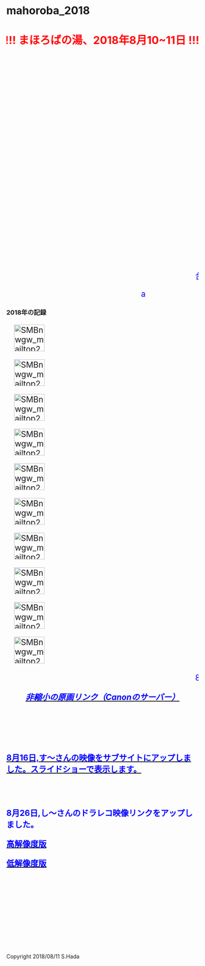 # mahoroba_2018
 <html lang="ja">
 <head>
 <meta charset="UTF-8">
 <title>まほろば_2018</title>

<style type="text/css">
 
  p {
color: #0000ff;
font-size: 1.5em;
 }

 .red {color:#ff0000;}
 .grey {color:#ffffff; background:#999999;}
 .yellow {color:#ff0000; background:#ffff00;}
 .blue {color:#0000ff;}
 .waku {border:2px dotted #99cc66;
　　　　　　line-height: 200%;
　　　　　　padding: 10px;}

<!--
.slider .nav li{
    transition: background 400ms
}
.slider .slider-inner li.show{
    opacity: l;
}
.slider .nav li.current{
    background: #aaa
}
-->

#wrap {background:none} /*PC用の背景はオフ*/
body::before {
  content:"";
  display:block;
  position:fixed;
  top:0;
  left:0;
  z-index:-1;
  width:100%;
  height:100vh;
  background:url(https://torokoid.github.io/mahoroba_2018/IMG_1974.JPG) center/cover no-repeat; /*fixedをトル！*/
  -webkit-background-size:cover;/*Android4*/
  }

a.p:hover {
    position: relative;
    text-decoration: none;

}
a.p span {
    display: none;
    position: relative;
    top: -0.5em;
    left: 2em;
}

a.p:hover span {
    border: none;
    display: block;
    width: 800px;
}  

</style>
<!--
<link rel="stylesheet" href="../style.css/" type="text/css">
-->
</head>

<body>

<h1><span class="red"><marquee behavior="alternate">!!! まほろばの湯、2018年8月10~11日 !!!</marquee></span></h1>
<br><br><br><br><br><br><br><br><br><br><br><br><br><br><br><br><br><br><br><br><br><br><br><br><br><br><br><br><br><br><br><br>

<p align="right"><marquee direction="left" scrollamount="15" width="100%">台風13号が通過した翌日の暑さの中、す～さんには極度の体調不良を押してご参加いただきました！</marquee></p>
<p align="right"><marquee direction="right" scrollamount="20" width="30%">(^_^)/~hada</marquee></p>
<h3>2018年の記録</h3> 

<SPAN style="margin-left:20px "><a href="https://torokoid.github.io/mahoroba_2018/20180810_001.JPG" target="_blank" class="p"><img src="https://torokoid.github.io/mahoroba_2018/20180810_001.JPG" alt="SMBnwgw_mailtop2.jpg" height="70" width="80" constrain="true" imagepreview="false">
<span><img src="https://torokoid.github.io/mahoroba_2018/20180810_001.JPG" alt="Link拡大"></span></a>

<SPAN style="margin-left:20px "><a href="https://torokoid.github.io/mahoroba_2018/20180810_002.JPG" target="_blank" class="p"><img src="https://torokoid.github.io/mahoroba_2018/20180810_002.JPG" alt="SMBnwgw_mailtop2.jpg" height="70" width="80" constrain="true" imagepreview="false">
<span><img src="https://torokoid.github.io/mahoroba_2018/20180810_002.JPG" alt="Link拡大"></span></a>

<SPAN style="margin-left:20px "><a href="https://torokoid.github.io/mahoroba_2018/20180810_003.JPG" target="_blank" class="p"><img src="https://torokoid.github.io/mahoroba_2018/20180810_003.JPG" alt="SMBnwgw_mailtop2.jpg" height="70" width="80" constrain="true" imagepreview="false">
<span><img src="https://torokoid.github.io/mahoroba_2018/20180810_003.JPG" alt="Link拡大"></span></a>

<SPAN style="margin-left:20px "><a href="https://torokoid.github.io/mahoroba_2018/20180810_004.JPG" target="_blank" class="p"><img src="https://torokoid.github.io/mahoroba_2018/20180810_004.JPG" alt="SMBnwgw_mailtop2.jpg" height="70" width="80" constrain="true" imagepreview="false">
<span><img src="https://torokoid.github.io/mahoroba_2018/20180810_004.JPG" alt="Link拡大"></span></a>

<SPAN style="margin-left:20px "><a href="https://torokoid.github.io/mahoroba_2018/20180810_005.JPG" target="_blank" class="p"><img src="https://torokoid.github.io/mahoroba_2018/20180810_005.JPG" alt="SMBnwgw_mailtop2.jpg" height="70" width="80" constrain="true" imagepreview="false">
<span><img src="https://torokoid.github.io/mahoroba_2018/20180810_005.JPG" alt="Link拡大"></span></a>

<SPAN style="margin-left:20px "><a href="https://torokoid.github.io/mahoroba_2018/20180810_006.JPG" target="_blank" class="p"><img src="https://torokoid.github.io/mahoroba_2018/20180810_006.JPG" alt="SMBnwgw_mailtop2.jpg" height="70" width="80" constrain="true" imagepreview="false">
<span><img src="https://torokoid.github.io/mahoroba_2018/20180810_006.JPG" alt="Link拡大"></span></a>

<SPAN style="margin-left:20px "><a href="https://torokoid.github.io/mahoroba_2018/20180810_007.JPG" target="_blank" class="p"><img src="https://torokoid.github.io/mahoroba_2018/20180810_007.JPG" alt="SMBnwgw_mailtop2.jpg" height="70" width="80" constrain="true" imagepreview="false">
<span><img src="https://torokoid.github.io/mahoroba_2018/20180810_007.JPG" alt="Link拡大"></span></a>

<SPAN style="margin-left:20px "><a href="https://torokoid.github.io/mahoroba_2018/20180810_008.JPG" target="_blank" class="p"><img src="https://torokoid.github.io/mahoroba_2018/20180810_008.JPG" alt="SMBnwgw_mailtop2.jpg" height="70" width="80" constrain="true" imagepreview="false">
<span><img src="https://torokoid.github.io/mahoroba_2018/20180810_008.JPG" alt="Link拡大"></span></a>

<SPAN style="margin-left:20px "><a href="https://torokoid.github.io/mahoroba_2018/20180810_009.JPG" target="_blank" class="p"><img src="https://torokoid.github.io/mahoroba_2018/20180810_009.JPG" alt="SMBnwgw_mailtop2.jpg" height="70" width="80" constrain="true" imagepreview="false">
<span><img src="https://torokoid.github.io/mahoroba_2018/20180810_009.JPG" alt="Link拡大"></span></a>

<SPAN style="margin-left:20px "><a href="https://torokoid.github.io/mahoroba_2018/20180810_010.JPG" target="_blank" class="p"><img src="https://torokoid.github.io/mahoroba_2018/20180810_010.JPG" alt="SMBnwgw_mailtop2.jpg" height="70" width="80" constrain="true" imagepreview="false">
<span><img src="https://torokoid.github.io/mahoroba_2018/20180810_010.JPG" alt="Link拡大"></span></a>
<!--
<div class="slider">
    <ul class="slider-inner">
    </ul>
    <ul class="nav">
    </ul>
    <p id="arrow-prev" class="arrow">←</p>
    <p id="arrow-next" class="arrow">→</p>
    </div>
    -->

<!--
  <script>  
 var imgList = [
 "https://torokoid.github.io/mahoroba_2018/20180810_001.JPG",
 "https://torokoid.github.io/mahoroba_2018/20180810_002.JPG",
 "https://torokoid.github.io/mahoroba_2018/20180810_003.JPG",
 "https://torokoid.github.io/mahoroba_2018/20180810_004.JPG",
 "https://torokoid.github.io/mahoroba_2018/20180810_005.JPG",
 "https://torokoid.github.io/mahoroba_2018/20180810_006.JPG",
 "https://torokoid.github.io/mahoroba_2018/20180810_007.JPG",
 "https://torokoid.github.io/mahoroba_2018/20180810_008.JPG",
 "https://torokoid.github.io/mahoroba_2018/20180810_009.JPG",
 "https://torokoid.github.io/mahoroba_2018/20180810_010.JPG",
 "https://torokoid.github.io/mahoroba_2018/20180810_011.JPG",
 "https://torokoid.github.io/mahoroba_2018/20180810_012.JPG",
 "https://torokoid.github.io/mahoroba_2018/20180810_013.JPG",
 "https://torokoid.github.io/mahoroba_2018/20180810_014.JPG",
 "https://torokoid.github.io/mahoroba_2018/20180810_015.JPG",
 "https://torokoid.github.io/mahoroba_2018/20180810_016.JPG",
 "https://torokoid.github.io/mahoroba_2018/20180810_017.JPG",
 "https://torokoid.github.io/mahoroba_2018/20180810_018.JPG",
 "https://torokoid.github.io/mahoroba_2018/20180810_019.JPG",
 "https://torokoid.github.io/mahoroba_2018/20180810_020.JPG",
 "https://torokoid.github.io/mahoroba_2018/20180810_021.JPG",
 "https://torokoid.github.io/mahoroba_2018/20180810_022.JPG",
 "https://torokoid.github.io/mahoroba_2018/20180810_023.JPG",
 "https://torokoid.github.io/mahoroba_2018/20180810_024.JPG",
 "https://torokoid.github.io/mahoroba_2018/20180810_025.JPG",
 "https://torokoid.github.io/mahoroba_2018/20180810_026.JPG",
 "https://torokoid.github.io/mahoroba_2018/20180810_027.JPG",
 "https://torokoid.github.io/mahoroba_2018/20180810_028.JPG",
 "https://torokoid.github.io/mahoroba_2018/20180810_029.JPG",
 "https://torokoid.github.io/mahoroba_2018/20180810_030.JPG",
 "https://torokoid.github.io/mahoroba_2018/20180810_031.JPG",
 "https://torokoid.github.io/mahoroba_2018/20180810_032.JPG",
 "https://torokoid.github.io/mahoroba_2018/20180810_033.JPG",
 "https://torokoid.github.io/mahoroba_2018/20180810_034.JPG",
 "https://torokoid.github.io/mahoroba_2018/20180810_035.JPG",
 "https://torokoid.github.io/mahoroba_2018/20180810_036.JPG",
 "https://torokoid.github.io/mahoroba_2018/20180810_037.JPG",
 "https://torokoid.github.io/mahoroba_2018/20180810_038.JPG",
 "https://torokoid.github.io/mahoroba_2018/20180810_039.JPG",
 "https://torokoid.github.io/mahoroba_2018/20180810_040.JPG",
 "https://torokoid.github.io/mahoroba_2018/20180810_041.JPG",
 "https://torokoid.github.io/mahoroba_2018/20180810_042.JPG",
 "https://torokoid.github.io/mahoroba_2018/20180810_043.JPG",
 "https://torokoid.github.io/mahoroba_2018/20180810_044.JPG",
 "https://torokoid.github.io/mahoroba_2018/20180810_045.JPG",
 "https://torokoid.github.io/mahoroba_2018/20180810_046.JPG",
 "https://torokoid.github.io/mahoroba_2018/20180810_047.JPG",
 "https://torokoid.github.io/mahoroba_2018/20180810_048.JPG",
 "https://torokoid.github.io/mahoroba_2018/20180810_049.JPG",
 "https://torokoid.github.io/mahoroba_2018/20180810_050.JPG",
 "https://torokoid.github.io/mahoroba_2018/20180810_051.JPG",
 "https://torokoid.github.io/mahoroba_2018/20180810_052.JPG",
 "https://torokoid.github.io/mahoroba_2018/20180810_053.JPG",
 "https://torokoid.github.io/mahoroba_2018/20180810_054.JPG",
 "https://torokoid.github.io/mahoroba_2018/20180810_055.JPG",
 "https://torokoid.github.io/mahoroba_2018/20180810_056.JPG",
 "https://torokoid.github.io/mahoroba_2018/20180810_057.JPG",
 "https://torokoid.github.io/mahoroba_2018/20180810_058.JPG",
 "https://torokoid.github.io/mahoroba_2018/20180810_059.JPG",
 "https://torokoid.github.io/mahoroba_2018/20180810_060.JPG",
 "https://torokoid.github.io/mahoroba_2018/20180810_061.JPG",
 "https://torokoid.github.io/mahoroba_2018/20180810_062.JPG",
 "https://torokoid.github.io/mahoroba_2018/20180810_063.JPG",
 "https://torokoid.github.io/mahoroba_2018/20180810_064.JPG",
 "https://torokoid.github.io/mahoroba_2018/20180810_065.JPG",
 "https://torokoid.github.io/mahoroba_2018/20180810_066.JPG",
 "https://torokoid.github.io/mahoroba_2018/20180810_067.JPG",
 "https://torokoid.github.io/mahoroba_2018/20180810_068.JPG",
 "https://torokoid.github.io/mahoroba_2018/20180810_069.JPG",
 "https://torokoid.github.io/mahoroba_2018/20180810_070.JPG",
 "https://torokoid.github.io/mahoroba_2018/20180810_071.JPG",
 "https://torokoid.github.io/mahoroba_2018/20180810_072.JPG",
 "https://torokoid.github.io/mahoroba_2018/20180810_074.JPG",
 "https://torokoid.github.io/mahoroba_2018/20180810_075.JPG",
 "https://torokoid.github.io/mahoroba_2018/20180810_076.JPG",
 "https://torokoid.github.io/mahoroba_2018/20180810_077.JPG",
 "https://torokoid.github.io/mahoroba_2018/20180810_078.JPG",
 "https://torokoid.github.io/mahoroba_2018/20180810_079.JPG",
 "https://torokoid.github.io/mahoroba_2018/20180810_080.JPG",
 "https://torokoid.github.io/mahoroba_2018/20180810_081.JPG",
 "https://torokoid.github.io/mahoroba_2018/20180810_082.JPG",
 "https://torokoid.github.io/mahoroba_2018/20180810_083.JPG",
 "https://torokoid.github.io/mahoroba_2018/20180810_084.JPG",
 "https://torokoid.github.io/mahoroba_2018/20180810_085.JPG",
 "https://torokoid.github.io/mahoroba_2018/20180810_086.JPG",
 "https://torokoid.github.io/mahoroba_2018/20180810_087.JPG",
 "https://torokoid.github.io/mahoroba_2018/20180810_088.JPG",
 "https://torokoid.github.io/mahoroba_2018/20180810_089.JPG",
 "https://torokoid.github.io/mahoroba_2018/20180810_090.JPG",
 "https://torokoid.github.io/mahoroba_2018/20180810_091.JPG",
 "https://torokoid.github.io/mahoroba_2018/20180810_092.JPG",
 "https://torokoid.github.io/mahoroba_2018/20180810_093.JPG",
 "https://torokoid.github.io/mahoroba_2018/20180810_094.JPG",
 "https://torokoid.github.io/mahoroba_2018/20180810_095.JPG",
 "https://torokoid.github.io/mahoroba_2018/20180810_096.JPG",
 "https://torokoid.github.io/mahoroba_2018/20180810_097.JPG",
 "https://torokoid.github.io/mahoroba_2018/20180810_098.JPG",
 "https://torokoid.github.io/mahoroba_2018/20180810_099.JPG",
 "https://torokoid.github.io/mahoroba_2018/20180810_100.JPG",
 "https://torokoid.github.io/mahoroba_2018/20180810_101.JPG",
 "https://torokoid.github.io/mahoroba_2018/20180810_102.JPG",
 "https://torokoid.github.io/mahoroba_2018/20180810_103.JPG",
 "https://torokoid.github.io/mahoroba_2018/20180810_104.JPG",
 "https://torokoid.github.io/mahoroba_2018/20180810_105.JPG",
 "https://torokoid.github.io/mahoroba_2018/20180810_106.JPG",
 "https://torokoid.github.io/mahoroba_2018/20180810_107.JPG",
 "https://torokoid.github.io/mahoroba_2018/20180810_108.JPG",
 "https://torokoid.github.io/mahoroba_2018/20180810_109.JPG",
 "https://torokoid.github.io/mahoroba_2018/20180810_110.JPG",
 "https://torokoid.github.io/mahoroba_2018/20180810_111.JPG",
 "https://torokoid.github.io/mahoroba_2018/20180810_112.JPG",
 "https://torokoid.github.io/mahoroba_2018/20180810_113.JPG",
 "https://torokoid.github.io/mahoroba_2018/20180810_114.JPG",
 "https://torokoid.github.io/mahoroba_2018/20180810_115.JPG",
 "https://torokoid.github.io/mahoroba_2018/20180810_116.JPG",
 "https://torokoid.github.io/mahoroba_2018/20180810_117.JPG",
 "https://torokoid.github.io/mahoroba_2018/20180810_118.JPG",
 "https://torokoid.github.io/mahoroba_2018/20180810_119.JPG",
 "https://torokoid.github.io/mahoroba_2018/20180810_120.JPG",
 "https://torokoid.github.io/mahoroba_2018/20180810_121.JPG"
 ];
 -->
 
<!--
 // 画像とナビの要素を自動で追加
 for(var i = 0; i < imgList.length; i++){
    // li要素を取得
    var slide = document.createElement("li");
    // li要素の中に画像タグを埋め込む
    slide.innerHTML = "<img src='" + imgList[i] + "'>";
    // li要素をクラス名「slider-inner」の子要素として追加
    document.getElementsByClassName("slider-inner")[0].appendChild(slide);
    // li要素を取得
    var nav = document.createElement("li");
    // nav.style.backgroundImage = "url(" + imgList[i] + ")";
    // nav.style.width = 100 / imgList.length + "%";    
    // プロパティ「data-nav-index」に数値を割り振る
    nav.setAttribute("data-nav-index", i);
    // li要素をクラス名「nav」の子要素として追加
    document.getElementsByClassName("nav")[0].appendChild(nav);
 }

 
 // スライドの数を取得（処理のために-1する）
 var length = imgList.length -1;
 
 // クラス名「imageSlide」に画像の1枚の要素を格納
 var imageSlide = document.getElementsByClassName("slider-inner")[0].getElementsByTagName("li");
 // クラス名「dotNavigation」にドットナビの1つの要素を格納
  var dotNavigation = document.getElementsByClassName("nav")[0].getElementsByTagName("li");
 // 「現在〇〇枚目の画像を表示している」というインデックス番号を格納する変数
 var nowIndex = 0;
 // 「現在表示されている画像とドットナビにクラス名を付ける
 imageSlide[nowIndex].classList.add("show");
 dotNavigation[nowIndex].classList.add("current");
 
 // スライドがアニメーション中か判断するフラグ
 var isChanging = false;
 // スライドのsetTimeoutを管理するタイマー
 var slideTimer;
 // スライドの切り替え時に呼び出す関数
 function sliderSlide(val){
    if (isChanging === true){
        return false;
    }
    isChanging = true;
    // 現在表示している画像とナビからクラス名を削除
    imageSlide[nowIndex].classList.remove("show");
    dotNavigation[nowIndex].classList.remove("current");
    nowIndex= val;
    // 次に表示する画像とナビにクラス名を付与
    imageSlide[nowIndex].classList.add("show");
    dotNavigation[nowIndex].classList.add("current");
    // アニメーションが終わるタイミングでisChangingのステータスをfalseに
    slideTimer = setTimeout(function(){
        isChanging = false;
    }, 600);
}

// 左矢印のナビをクリックした時のイベント
document.getElementById("arrow-prev").addEventListener("click", function(){
    var index = nowIndex - 1;
    if(index < 0){
    index = length;
    }
    sliderSlide(index);
    }, false);
// 右矢印のナビをクリックした時のイベント
document.getElementById("arrow-next").addEventListener("click", function(){
    var index = nowIndex + 1;
    if(index > length){
    index = 0;
    }
    sliderSlide(index);
    }, false);
// ドットナビをクリックした時のイベントを作成
for(var i = 0; i < dotNavigation.length; i++){
    // データ属性のインデックス番号を元にスライドを行う
    dotNavigation[i].addEventListener("click", function(){
    var index = Number(this.getAttribute("data-nav-index"));
    sliderSlide(index);
    }, false);
}
    </script>
 -->

<p align="right"><marquee direction="left" scrollamount="15" width="100%">8月10日,11:49、バーベキューセット搬入中の図</marquee></p>
<h5><a href="https://opa.cig2.imagegateway.net/s/cp/album/cover/GiXChhTZCpS" target="_blank"><p align="center">非縮小の原画リンク（Canonのサーバー）</p></a></h5>
<br><br><br><br><br>
<h4><p><a href="https://torokoid.github.io/mahoroba_2018_su" target="_blank"><span class="blue">8月16日,す～さんの映像をサブサイトにアップしました。スライドショーで表示します。</span></a></p></h4><br><br>

<h2><span class="blue">8月26日,し～さんのドラレコ映像リンクをアップしました。</span></h2>
<h4><p><a href="https://drive.google.com/file/d/1sSax_1GwKyxccm2gtna15z7dAzZlBOgn/view?usp=sharing" target="_blank"><span class="blue">高解像度版</span></a>
<h4><p><a href="https://drive.google.com/file/d/1n5lZczsg8H2Dfhq187ktH6iM_9wnA8j4/view?usp=sharing" target="_blank"><span class="blue">低解像度版</span></a></p></h4><br><br>

<!--
<div style="background-color:rgb(255,255,255,0.3);">
<h3><span class="blue">8月15日,す～さん撮影画像を追加しました。<br>↓ 画像はクリックで拡大します。ブラウザの戻るボタンで戻れます。</span></h3>
<a href="No01.JPG" class="preview"><img src="No01.JPG" alt="サンプル画像" width="200" /></a>
<a href="No02.JPG" class="preview"><img src="No02.JPG" alt="サンプル画像" width="200" /></a>
<a href="No03.JPG" class="preview"><img src="No03.JPG" alt="サンプル画像" width="200" /></a>
<a href="No04.JPG" class="preview"><img src="No04.JPG" alt="サンプル画像" width="200" /></a>
<a href="No05.JPG" class="preview"><img src="No05.JPG" alt="サンプル画像" width="200" /></a>
<a href="No06.JPG" class="preview"><img src="No06.JPG" alt="サンプル画像" width="200" /></a>
<a href="No07.JPG" class="preview"><img src="No07.JPG" alt="サンプル画像" width="200" /></a>
<a href="No08.JPG" class="preview"><img src="No08.JPG" alt="サンプル画像" width="200" /></a>
<a href="No09.JPG" class="preview"><img src="No09.JPG" alt="サンプル画像" width="200" /></a>
<a href="No10.JPG" class="preview"><img src="No10.JPG" alt="サンプル画像" width="200" /></a> 
<a href="No11.JPG" class="preview"><img src="No11.JPG" alt="サンプル画像" width="200" /></a>
<a href="No12.JPG" class="preview"><img src="No12.JPG" alt="サンプル画像" width="200" /></a>
<a href="No13.JPG" class="preview"><img src="No13.JPG" alt="サンプル画像" width="200" /></a>
<a href="No14.JPG" class="preview"><img src="No14.JPG" alt="サンプル画像" width="200" /></a>
<a href="No15.JPG" class="preview"><img src="No15.JPG" alt="サンプル画像" width="200" /></a>
<a href="No16.JPG" class="preview"><img src="No16.JPG" alt="サンプル画像" width="200" /></a>
<a href="No17.JPG" class="preview"><img src="No17.JPG" alt="サンプル画像" width="200" /></a>
<a href="No18.JPG" class="preview"><img src="No18.JPG" alt="サンプル画像" width="200" /></a>
<a href="No19.JPG" class="preview"><img src="No19.JPG" alt="サンプル画像" width="200" /></a>
<a href="No20.JPG" class="preview"><img src="No20.JPG" alt="サンプル画像" width="200" /></a> 
<a href="No21.JPG" class="preview"><img src="No21.JPG" alt="サンプル画像" width="200" /></a>
<a href="No22.JPG" class="preview"><img src="No22.JPG" alt="サンプル画像" width="200" /></a>
</div>
-->
<br><br><br><br><br>
     </body>
</html>
<!-- フッタ -->
 <footer>
 Copyright 2018/08/11 S.Hada
 </footer>

